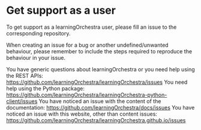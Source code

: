# Get support as a user

To get support as a learningOrchestra user, please fill an issue to the corresponding repository.

When creating an issue for a bug or another undefined/unwanted behaviour, please remember to include the steps required to reproduce the behaviour in your issue.

You have generic questions about learningOrchestra or you need help using the REST APIs: https://github.com/learningOrchestra/learningOrchestra/issues
You need help using the Python package: https://github.com/learningOrchestra/learningOrchestra-python-client/issues
You have noticed an issue with the content of the documentation: https://github.com/learningOrchestra/docs/issues
You have noticed an issue with this website, other than content issues: https://github.com/learningOrchestra/learningOrchestra.github.io/issues
